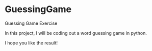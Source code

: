 # GuessingGame
Guessing Game Exercise

In this project, I will be coding out a word guessing game in python.

I hope you like the result!
